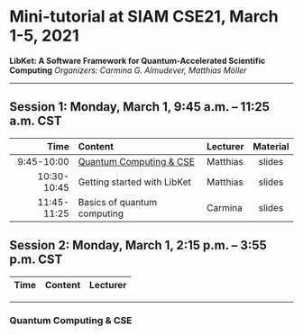 # Mini-tutorial at SIAM CSE21, March 1-5, 2021

**LibKet: A Software Framework for Quantum-Accelerated Scientific Computing**
*Organizers: Carmina G. Almudever, Matthias Möller*

---

## Session 1: Monday, March 1, 9:45 a.m. – 11:25 a.m. CST

| Time        | Content                     | Lecturer | Material |
| ----------: | :-------------------------- | :------- | :------: |
|  9:45-10:00 | [Quantum Computing & CSE](#quantum-computing-&-cse)     | Matthias | slides   |
| 10:30-10:45 | Getting started with LibKet | Matthias | slides   |
| 11:45-11:25 | Basics of quantum computing | Carmina  | slides   |

## Session 2: Monday, March 1, 2:15 p.m. – 3:55 p.m. CST 

| Time        | Content                     | Lecturer |
| ----------: | :-------------------------- | :------- |

---

### Quantum Computing & CSE
